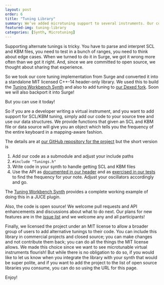 ```yaml
---
layout: post
order: 6
title: "Tuning Library"
summary: We’ve added microtuning support to several instruments. Our core SCL/KBM calculation engine is available as a standalone C++ header.
featured-img: tuning-library
categories: [Synth, Microtuning]
---
```


Supporting alternate tunings is tricky. You have to parse and interpret SCL and KBM files, you need to test in a bunch of ranges, you need to think
about edge cases. When we turned to do it in Surge, we got it wrong more often than we got it right. And, since we are committed to
open source, we thought about sharing that experience.

So we took our core tuning implementation from Surge and converted it into a standalone MIT licensed C++-14 header-only library.
We used this to build the [Tuning Workbench Synth](/tuning-workbench-synth/) and also to add tuning to [our Dexed fork](/dexed).
Soon we will also backport it into Surge!

But you can use it today!

So if you are a developer writing a virtual instrument, and you want to add support for SCL/KBM tuning, simply add our code to
your source tree and use our data structures. We provide functions that given an SCL and KBM file or data source will give you
an object which tells you the frequency of the entire keyboard in a mapping-aware fashion.

The details are at [our GitHub repository for the project](https://github.com/surge-synthesizer/tuning-library) but the short version is

1. Add our code as a submodule and adjust your include paths
2. `#include "Tunings.h"`
3. Write code in your synth to handle getting SCL and KBM files
4. Use the API as [documented in our header](https://github.com/surge-synthesizer/tuning-library/blob/master/include/Tunings.h)
   and as [exercised in our tests](https://github.com/surge-synthesizer/tuning-library/blob/master/tests/alltests.cpp) to find
   the frequency for your note. Adjust your oscillators accordingly and go.
   
The [Tuning Workbench Synth](/tuning-workbench-synth) provides a complete working example of doing this in a JUCE plugin.

Also, the code is open source! We welcome pull requests and API enhancements and discussions about what to do next. Our plans
for new features are in the [issue list](https://github.com/surge-synthesizer/tuning-library/issues) and we welcome any and
all participants!

Finally, we licensed the project under an MIT license to allow a broader group of users to add alternative tunings to their code.
You can include this library in commercial projects and closed source; you can make changes and not contribute them back;
you can do all the things the MIT license allows. We made this choice since we want to see microtunable virtual instruments flourish! 
But while there is no obligation to do so, if you would like to let us know when you integrate the library with your synth
that would be super polite, and if you want to add the project to the list of open source libraries you consume, you
can do so using the URL for this page. 

Enjoy!
